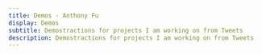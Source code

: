 ```yaml
---
title: Demos - Anthony Fu
display: Demos
subtitle: Demostractions for projects I am working on from Tweets
description: Demostractions for projects I am working on from Tweets
---
```


<!-- @layout-full-width -->

<DemoList />
